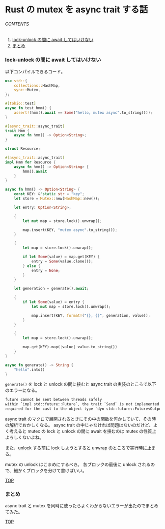 # Rust の mutex を async trait する話

<a id="top"></a>

###### CONTENTS

1. [lock-unlock の間に await してはいけない](#lock-unlock)
1. [まとめ](#postscript)

<a id="lock-unlock"></a>

### lock-unlock の間に await してはいけない

以下コンパイルできるコード。

```rust
use std::{
    collections::HashMap,
    sync::Mutex,
};

#[tokio::test]
async fn test_hmm() {
    assert!(hmm().await == Some("hello, mutex async".to_string()));
}

#[async_trait::async_trait]
trait Hmm {
    async fn hmm() -> Option<String>;
}

struct Resource;

#[async_trait::async_trait]
impl Hmm for Resource {
    async fn hmm() -> Option<String> {
        hmm().await
    }
}

async fn hmm() -> Option<String> {
    const KEY: &'static str = "key";
    let store = Mutex::new(HashMap::new());

    let entry: Option<String>;

    {
        let mut map = store.lock().unwrap();

        map.insert(KEY, "mutex async".to_string());
    }

    {
        let map = store.lock().unwrap();

        if let Some(value) = map.get(KEY) {
            entry = Some(value.clone());
        } else {
            entry = None;
        }
    }

    let generation = generate().await;

    {
        if let Some(value) = entry {
            let mut map = store.lock().unwrap();

            map.insert(KEY, format!("{}, {}", generation, value));
        }
    }

    {
        let map = store.lock().unwrap();

        map.get(KEY).map(|value| value.to_string())
    }
}

async fn generate() -> String {
    "hello".into()
}
```

`generate()` を lock と unlock の間に挟むと async trait の実装のところで以下のエラーになる。

```txt
future cannot be sent between threads safely
within `impl std::future::Future`, the trait `Send` is not implemented for `std::sync::MutexGuard<'_, HashMap<&str, std::string::String>>`
required for the cast to the object type `dyn std::future::Future<Output = std::option::Option<std::string::String>> + Send`
```

async trait のマクロで展開されるときにその中の関数を何かしていて、その時の解析でおかしくなる。
async trait の中じゃなければ問題はないのだけど、よく考えると mutex の lock と unlock の間に await を挟むのは mutex の性質上よろしくないよね。

また、unlock する前に lock しようとすると unwrap のところで実行時に止まる。

mutex の unlock はこまめにするべき。
各ブロックの最後に unlock されるので、細かくブロックを分けて書けばいい。

[TOP](#top)
<a id="postscript"></a>

### まとめ

async trait と mutex を同時に使ったらよくわからないエラーが出たのでまとめてみた。

[TOP](#top)
